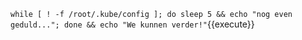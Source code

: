 `while [ ! -f /root/.kube/config ]; do sleep 5 && echo "nog even geduld..."; done && echo "We kunnen verder!"`{{execute}}
